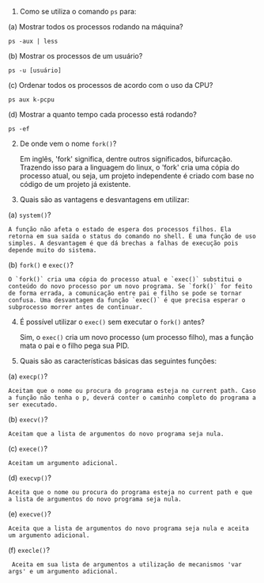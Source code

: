 1. Como se utiliza o comando `ps` para:

(a) Mostrar todos os processos rodando na máquina?

	ps -aux | less

(b) Mostrar os processos de um usuário?

	ps -u [usuário]

(c) Ordenar todos os processos de acordo com o uso da CPU?

	ps aux k-pcpu

(d) Mostrar a quanto tempo cada processo está rodando?

	ps -ef

2. De onde vem o nome `fork()`?

	Em inglês, 'fork' significa, dentre outros significados, bifurcação. Trazendo isso para a linguagem do linux, o 'fork' cria uma cópia do processo atual, ou seja, um projeto independente é criado com base no código de um projeto já existente.


3. Quais são as vantagens e desvantagens em utilizar:

(a) `system()`?

	A função não afeta o estado de espera dos processos filhos. Ela retorna em sua saída o status do comando no shell. É uma função de uso simples. A desvantagem é que dá brechas a falhas de execução pois depende muito do sistema.

(b) `fork()` e `exec()`?

	O `fork()` cria uma cópia do processo atual e `exec()` substitui o conteúdo do novo processo por um novo programa. Se `fork()` for feito de forma errada, a comunicação entre pai e filho se pode se tornar confusa. Uma desvantagem da função `exec()` é que precisa esperar o subprocesso morrer antes de continuar.

4. É possível utilizar o `exec()` sem executar o `fork()` antes?

	Sim, o `exec()` cria um novo processo (um processo filho), mas a função mata o pai e o filho pega sua PID.

5. Quais são as características básicas das seguintes funções:

(a) `execp()`?

	Aceitam que o nome ou procura do programa esteja no current path. Caso a função não tenha o p, deverá conter o caminho completo do programa a ser executado.

(b) `execv()`?

	Aceitam que a lista de argumentos do novo programa seja nula.

(c) `exece()`?

	Aceitam um argumento adicional.

(d) `execvp()`?

	Aceita que o nome ou procura do programa esteja no current path e que a lista de argumentos do novo programa seja nula.

(e) `execve()`?

	Aceita que a lista de argumentos do novo programa seja nula e aceita um argumento adicional.

(f) `execle()`?

	 Aceita em sua lista de argumentos a utilização de mecanismos 'var args' e um argumento adicional.

